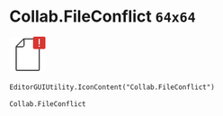 # Collab.FileConflict `64x64`
<img src="/img/Collab.FileConflict.png" width=64 height=64>

``` CSharp
EditorGUIUtility.IconContent("Collab.FileConflict")
```
```
Collab.FileConflict
```
